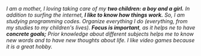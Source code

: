 _I am a mother, I loving taking care of my **two children: a boy and a girl.** In addition to surfing the internet, **I like to know how things work.** So, I am studying programming codes. Organize everything I do (everything, from my studies to my children's lives). **Focus is important**, as it helps ne to have **concrete goals;** Prior knowledge about different subjects helps me to know new words and to have new thoughts about life. I like video games because it is a great hobby._
